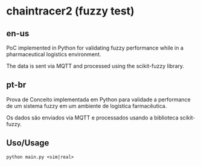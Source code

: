 # chaintracer2 (fuzzy test)

## en-us 
PoC implemented in Python for validating fuzzy performance while in a pharmaceutical logistics environment.

The data is sent via MQTT and processed using the scikit-fuzzy library.

## pt-br
Prova de Conceito implementada em Python para validade a performance de um sistema fuzzy em um ambiente de logística farmacêutica.

Os dados são enviados via MQTT e processados usando a biblioteca scikit-fuzzy.

## Uso/Usage
``python main.py <sim|real>``